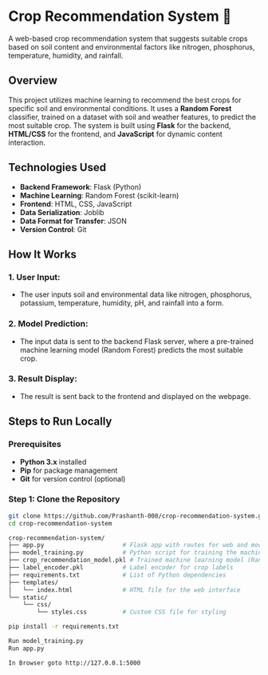# Crop Recommendation System 🌾

A web-based crop recommendation system that suggests suitable crops based on soil content and environmental factors like nitrogen, phosphorus, temperature, humidity, and rainfall.

## Overview

This project utilizes machine learning to recommend the best crops for specific soil and environmental conditions. It uses a **Random Forest** classifier, trained on a dataset with soil and weather features, to predict the most suitable crop. The system is built using **Flask** for the backend, **HTML/CSS** for the frontend, and **JavaScript** for dynamic content interaction.

## Technologies Used

- **Backend Framework**: Flask (Python)
- **Machine Learning**: Random Forest (scikit-learn)
- **Frontend**: HTML, CSS, JavaScript
- **Data Serialization**: Joblib
- **Data Format for Transfer**: JSON
- **Version Control**: Git

## How It Works

### 1. **User Input**:

- The user inputs soil and environmental data like nitrogen, phosphorus, potassium, temperature, humidity, pH, and rainfall into a form.

### 2. **Model Prediction**:

- The input data is sent to the backend Flask server, where a pre-trained machine learning model (Random Forest) predicts the most suitable crop.

### 3. **Result Display**:

- The result is sent back to the frontend and displayed on the webpage.

## Steps to Run Locally

### Prerequisites

- **Python 3.x** installed
- **Pip** for package management
- **Git** for version control (optional)

### Step 1: Clone the Repository

```bash
git clone https://github.com/Prashanth-000/crop-recommendation-system.git
cd crop-recommendation-system

crop-recommendation-system/
├── app.py                      # Flask app with routes for web and model interaction
├── model_training.py           # Python script for training the machine learning model
├── crop_recommendation_model.pkl # Trained machine learning model (Random Forest)
├── label_encoder.pkl           # Label encoder for crop labels
├── requirements.txt            # List of Python dependencies
├── templates/
│   └── index.html              # HTML file for the web interface
└── static/
    └── css/
        └── styles.css          # Custom CSS file for styling

pip install -r requirements.txt

Run model_training.py
Run app.py

In Browser goto http://127.0.0.1:5000

```
